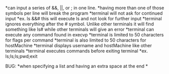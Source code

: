 *can input a series of &&, ||, or ; in one line.
    *having more than one of those symbols per line will break the program
*terminal will not ask for continued input
    *ex. ls &&# this will execute ls and not look for further input
*terminal ignores everything after the # symbol. Unlike other terminals it will find something like ls# while other terminals will give an error
*terminal can execute any command found in execvp
*terminal is limited to 50 characters for flags per command
*terminal is also limited to 50 characters for hostMachine
*terminal displays username and hostMachine like other terminals
*terminal executes commands before exiting terminal
    *ex. ls;ls;ls;pwd;exit

BUG:
    *when specifying a list and having an extra space at the end
    *
